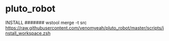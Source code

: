 # pluto_robot

INSTALL
#######
wstool merge -t src https://raw.githubusercontent.com/venomyeah/pluto_robot/master/scripts/install_workspace.zsh





